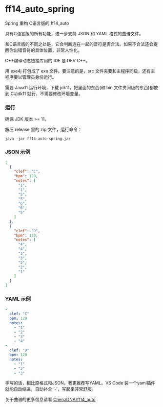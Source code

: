 # ff14_auto_spring
Spring 重构 C语言版的 ff14_auto

具有C语言版的所有功能，进一步支持 JSON 和 YAML 格式的曲谱文件。

和C语言版的不同之处是，它会判断连在一起的音符是否合法。如果不合法还会提醒你出错音符的具体位置，非常人性化。

C++编译动态链接库用的 IDE 是 DEV C++。

用 exe4j 打包成了 exe 文件。要注意的是，src 文件夹要和主程序同级，还有主程序要以管理员身份运行。

需要 Java11 运行环境，下载 jdk11，把里面的东西(和 bin 文件夹同级的东西)都放到 C:/jdk11 就行，不需要修改环境变量。

### 运行

确保 JDK 版本 >= 11。

解压 release 里的 zip 文件，运行命令：

`java -jar ff14-auto-spring.jar`

### JSON 示例

```json
[
  {
    "clef": "C",
    "bpm": 120,
    "notes": [
      "1",
      "1",
      "5",
      "5",
      "6",
      "6",
      "5"
    ]
  },
  {
    "clef": "D",
    "bpm": 120,
    "notes": [
      "4",
      "4",
      "3",
      "3",
      "2",
      "2",
      "1"
    ]
  }
]
```

### YAML 示例

```yaml
-
  clef: "C"
  bpm: 120
  notes: 
    - "1"
    - "2"
    - "3"
    - "4"
-
  clef: "D"
  bpm: 120
  notes:
    - "1"
    - "2"
    - "3"

```
手写的话，相比原格式和JSON，我更推荐写YAML。VS Code 装一个yaml插件就能自动缩进，自动补全 ‘-’，写起来非常舒服。

关于曲谱的更多信息请看 <a href="https://github.com/ChenzDNA/ff14_auto">ChenzDNA/ff14_auto</a>
